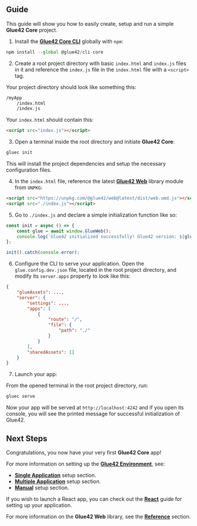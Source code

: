 ## Guide

This guide will show you how to easily create, setup and run a simple **Glue42 Core** project.

1. Install the [**Glue42 Core CLI**](../../what-is-glue42-core/core-concepts/cli/index.html) globally with `npm`:

```javascript
npm install --global @glue42/cli-core
```

2. Create a root project directory with basic `index.html` and `index.js` files in it and reference the `index.js` file in the `index.html` file with a `<script>` tag.

Your project directory should look like something this:

```cmd
/myApp
    /index.html
    /index.js
```

Your `index.html` should contain this:

```html
<script src="index.js"></script>
```

3. Open a terminal inside the root directory and initiate **Glue42 Core**:

```javascript
gluec init
```

This will install the project dependencies and setup the necessary configuration files. 

4. In the `index.html` file, reference the latest [**Glue42 Web**](../../../reference/core/latest/glue42%20web/index.html) library module from `UNPKG`:

```html
<script src="https://unpkg.com/@glue42/web@latest/dist/web.umd.js"></script>
<script src="./index.js"></script>
```

5. Go to `./index.js` and declare a simple initialization function like so:

```javascript
const init = async () => {
    const glue = await window.GlueWeb();
    console.log(`Glue42 initialized successfully! Glue42 version: ${glue.version}`);
};

init().catch(console.error);
```

6. Configure the CLI to serve your application. Open the `glue.config.dev.json` file, located in the root project directory, and modify its `server.apps` property to look like this:

```json
{
    "glueAssets": ...,
    "server": {
        "settings": ...,
        "apps": [
            {
                "route": "/",
                "file": {
                    "path": "./"
                }
            }
        ],
        "sharedAssets": []
    }
}
```

7. Launch your app:

From the opened terminal in the root project directory, run:

```javascript
gluec serve
```

Now your app will be served at `http://localhost:4242` and if you open its console, you will see the printed message for successful initialization of Glue42.

## Next Steps

Congratulations, you now have your very first **Glue42 Core** app! 

For more information on setting up the [**Glue42 Environment**](../../what-is-glue42-core/core-concepts/environment/index.html), see:
- [**Single Application**](../setting-environment/single-application/index.html) setup section. 
- [**Multiple Application**](../setting-environment/multiple-applications/index.html) setup section.
- [**Manual**](setting-environment/manual/index.html) setup section.

If you wish to launch a React app, you can check out the [**React**](../setting-application/react/index.html) guide for setting up your application.

For more information on the **Glue42 Web** library, see the [**Reference**](../../../reference/core/latest/glue42%20web/index.html) section.